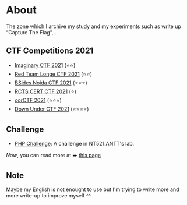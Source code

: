 # About
The zone which I archive my study and my experiments such as write up “Capture The Flag”,...

## CTF Competitions 2021
- [Imaginary CTF 2021](imaginary-ctf-2021/writeup.md) (⭐⭐)
- [Red Team Longe CTF 2021](red-team-longe-ctf-2021/writeup.md) (⭐⭐)
- [BSides Noida CTF 2021](bside-noida-ctf-2021/writeup.md) (⭐⭐⭐)
- [RCTS CERT CTF 2021](rcts-cert-ctf-2021/writeup.md) (⭐)
- [corCTF 2021](cor-ctf-2021/writeup.md) (⭐⭐⭐)
- [Down Under CTF 2021](ductf-2021/writeup.md) (⭐⭐⭐⭐)

## Challenge
- [PHP Challenge](nt521-antt/write-up-php-challenge.md): A challenge in NT521.ANTT's lab.

*Now*, you can read more at ➡️ [this page](https://nh4ttruong.github.io/blog)

## Note
Maybe my English is not enought to use but I'm trying to write more and more write-up to improve myself ^^
